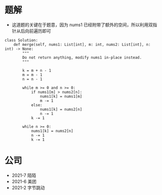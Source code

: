 # 题解
- 这道题的关键在于题意，因为 nums1 已经附带了额外的空间，所以利用双指针从后向前遍历即可
```
class Solution:
    def merge(self, nums1: List[int], m: int, nums2: List[int], n: int) -> None:
        """
        Do not return anything, modify nums1 in-place instead.
        """
        
        k = m + n - 1
        m = m - 1
        n = n - 1

        while m >= 0 and n >= 0:
            if nums1[m] > nums2[n]:
                nums1[k] = nums1[m]
                m -= 1
            else:
                nums1[k] = nums2[n]
                n -= 1
            k -= 1
        
        while n >= 0:
            nums1[k] = nums2[n]
            n -= 1
            k -= 1
```

# 公司
- 2021-7 陌陌
- 2021-6 美团
- 2021-2 字节跳动
